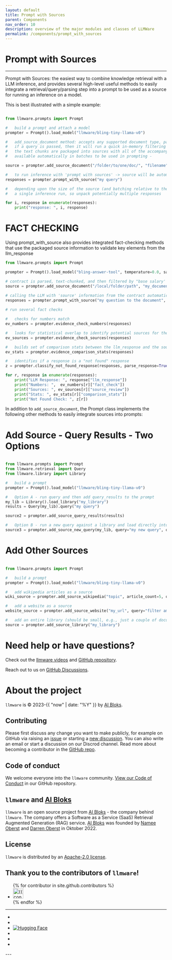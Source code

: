 ```yaml
---
layout: default
title: Prompt with Sources
parent: Components
nav_order: 10
description: overview of the major modules and classes of LLMWare  
permalink: /components/prompt_with_sources
---
```

# Prompt with Sources
---
Prompt with Sources: the easiest way to combine knowledge retrieval with a LLM inference, and provides several high-level useful methods to 
easily integrate a retrieval/query/parsing step into a prompt to be used as a source for running an inference on a model.  

This is best illustrated with a simple example:

```python

from llmware.prompts import Prompt

#   build a prompt and attach a model
prompter = Prompt().load_model("llmware/bling-tiny-llama-v0")

#   add_source_document method: accepts any supported document type, parses the file, and creates text chunks
#   if a query is passed, then it will run a quick in-memory filtering search against the text chunks
#   the text chunks are packaged into sources with all of the accompanying metadata from the file, and made 
#   available automatically in batches to be used in prompting -

source = prompter.add_source_document("/folder/to/one/doc/", "filename", query="fast query")

#   to run inference with 'prompt with sources' -> source will be automatically added to the prompt
responses = prompter.prompt_with_source("my query")

#   depending upon the size of the source (and batching relative to the model context window, there may be more than 
#   a single inference run, so unpack potentially multiple responses

for i, response in enumerate(responses):
    print("response: ", i, response)
```

# FACT CHECKING  

Using prompt_with_source also provides integrated fact-checking methods that use the packaged source information to validate key 
elements from the llm_response

```python
from llmware.prompts import Prompt

prompter = Prompt().load_model("bling-answer-tool", temperature=0.0, sample=False)

# contract is parsed, text-chunked, and then filtered by "base salary'
source = prompter.add_source_document("/local/folder/path", "my_document.pdf", query="exact filter query")

# calling the LLM with 'source' information from the contract automatically packaged into the prompt
responses = prompter.prompt_with_source("my question to the document", prompt_name="default_with_context")
    
# run several fact checks

#   checks for numbers match
ev_numbers = prompter.evidence_check_numbers(responses)

#   looks for statistical overlap to identify potential sources for the llm response
ev_sources = prompter.evidence_check_sources(responses)

#   builds set of comparison stats between the llm_response and the sources
ev_stats = prompter.evidence_comparison_stats(responses)

#   identifies if a response is a "not found" response
z = prompter.classify_not_found_response(responses, parse_response=True, evidence_match=True,ask_the_model=False)

for r, response in enumerate(responses):
    print("LLM Response: ", response["llm_response"])
    print("Numbers: ",  ev_numbers[r]["fact_check"])
    print("Sources: ", ev_sources[r]["source_review"])
    print("Stats: ", ev_stats[r]["comparison_stats"])
    print("Not Found Check: ", z[r])
```

In addition to `add_source_document`, the Prompt class implements the following other methods to easily integrate sources into prompts:  

# Add Source - Query Results - Two Options 

```python

from llmware.prompts import Prompt
from llmware.retrieval import Query
from llmware.library import Library

#   build a prompt
prompter = Prompt().load_model("llmware/bling-tiny-llama-v0")

#   Option A - run query and then add query_results to the prompt
my_lib = Library().load_library("my_library")
results = Query(my_lib).query("my query")

source2 = prompter.add_source_query_results(results)

#   Option B - run a new query against a library and load directly into a prompt
source3 = prompter.add_source_new_query(my_lib, query="my new query", query_type="semantic", result_count=15)

```

# Add Other Sources

```python

from llmware.prompts import Prompt

#   build a prompt
prompter = Prompt().load_model("llmware/bling-tiny-llama-v0")

#   add wikipedia articles as a source
wiki_source = prompter.add_source_wikipedia("topic", article_count=5, query="filter among retrieved articles")  

#   add a website as a source
website_source = prompter.add_source_website("my_url", query="filter among website")

#   add an entire library (should be small, e.g., just a couple of documents)
source = prompter.add_source_library("my_library")

```

Need help or have questions?
============================

Check out the [llmware videos](https://www.youtube.com/@llmware) and [GitHub repository](https://github.com/llmware-ai/llmware).

Reach out to us on [GitHub Discussions](https://github.com/llmware-ai/llmware/discussions).


# About the project

`llmware` is &copy; 2023-{{ "now" | date: "%Y" }} by [AI Bloks](https://www.aibloks.com/home).

## Contributing
Please first discuss any change you want to make publicly, for example on GitHub via raising an [issue](https://github.com/llmware-ai/llmware/issues) or starting a [new discussion](https://github.com/llmware-ai/llmware/discussions).
You can also write an email or start a discussion on our Discrod channel.
Read more about becoming a contributor in the [GitHub repo](https://github.com/llmware-ai/llmware/blob/main/CONTRIBUTING.md).

## Code of conduct
We welcome everyone into the ``llmware`` community.
[View our Code of Conduct](https://github.com/llmware-ai/llmware/blob/main/CODE_OF_CONDUCT.md) in our GitHub repository.

## ``llmware`` and [AI Bloks](https://www.aibloks.com/home)
``llmware`` is an open source project from [AI Bloks](https://www.aibloks.com/home) - the company behind ``llmware``.
The company offers a Software as a Service (SaaS) Retrieval Augmented Generation (RAG) service.
[AI Bloks](https://www.aibloks.com/home) was founded by [Namee Oberst](https://www.linkedin.com/in/nameeoberst/) and [Darren Oberst](https://www.linkedin.com/in/darren-oberst-34a4b54/) in Oktober 2022.

## License

`llmware` is distributed by an [Apache-2.0 license](https://github.com/llmware-ai/llmware/blob/main/LICENSE).

## Thank you to the contributors of ``llmware``!
<ul class="list-style-none">
{% for contributor in site.github.contributors %}
  <li class="d-inline-block mr-1">
     <a href="{{ contributor.html_url }}">
        <img src="{{ contributor.avatar_url }}" width="32" height="32" alt="{{ contributor.login }}">
    </a>
  </li>
{% endfor %}
</ul>


---
<ul class="list-style-none">
    <li class="d-inline-block mr-1">
        <a href="https://discord.gg/MhZn5Nc39h"><span><i class="fa-brands fa-discord"></i></span></a>
    </li>
    <li class="d-inline-block mr-1">
        <a href="https://www.youtube.com/@llmware"><span><i class="fa-brands fa-youtube"></i></span></a>
    </li>
   <li class="d-inline-block mr-1">
    <a href="https://huggingface.co/llmware"><span> <img src="https://huggingface.co/front/assets/huggingface_logo-noborder.svg" alt="Hugging Face" class="hugging-face-logo"/> </span></a>
     </li>
    <li class="d-inline-block mr-1">
        <a href="https://www.linkedin.com/company/aibloks/"><span><i class="fa-brands fa-linkedin"></i></span></a>
    </li>
    <li class="d-inline-block mr-1">
        <a href="https://twitter.com/AiBloks"><span><i class="fa-brands fa-square-x-twitter"></i></span></a>
    </li>
    <li class="d-inline-block mr-1">
        <a href="https://www.instagram.com/aibloks/"><span><i class="fa-brands fa-instagram"></i></span></a>
    </li>
</ul>
---

